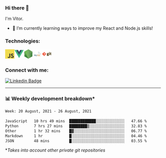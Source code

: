 ### Hi there 👋

I'm Vitor.

- 🌱 I’m currently learning ways to improve my React and Node.js skills!

### Technologies:
<img align="left" alt="Javascript" width="30px" src="https://raw.githubusercontent.com/github/explore/80688e429a7d4ef2fca1e82350fe8e3517d3494d/topics/javascript/javascript.png"/>
<img align="left" alt="VueJs" width="30px" src="https://raw.githubusercontent.com/github/explore/80688e429a7d4ef2fca1e82350fe8e3517d3494d/topics/vue/vue.png"/>
<img align="left" alt="Nodejs" width="30px" src="https://raw.githubusercontent.com/github/explore/80688e429a7d4ef2fca1e82350fe8e3517d3494d/topics/nodejs/nodejs.png" />
<img align="left" alt="Mysql" width="30px" src="https://raw.githubusercontent.com/github/explore/80688e429a7d4ef2fca1e82350fe8e3517d3494d/topics/mysql/mysql.png"/>
<img align="left" alt="Git" width="30px" src="https://raw.githubusercontent.com/github/explore/80688e429a7d4ef2fca1e82350fe8e3517d3494d/topics/git/git.png"/> 

<br /> <br />
### Connect with me:
[![Linkedin Badge](https://img.shields.io/badge/-LinkedIn-blue?style=flat-square&logo=Linkedin&logoColor=white&link=https://www.linkedin.com/in/felipefialho)](https://www.linkedin.com/in/vitorlc)

---

<!-- <p align="center"> <img src="https://komarev.com/ghpvc/?username=vitorlc&label=👀" alt="eitchtee" /> </p> -->
### :bar_chart: Weekly development breakdown*
<!--START_SECTION:waka-->
```text
Week: 20 August, 2021 - 26 August, 2021

JavaScript   10 hrs 49 mins  ████████████░░░░░░░░░░░░░   47.66 % 
Python       7 hrs 27 mins   ████████▒░░░░░░░░░░░░░░░░   32.83 % 
Other        1 hr 32 mins    █▓░░░░░░░░░░░░░░░░░░░░░░░   06.77 % 
Markdown     1 hr            █░░░░░░░░░░░░░░░░░░░░░░░░   04.46 % 
JSON         48 mins         █░░░░░░░░░░░░░░░░░░░░░░░░   03.55 % 
```
<!--END_SECTION:waka-->

**Takes into account other private git repositories*
